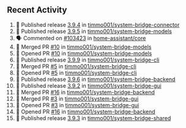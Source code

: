 ## Recent Activity

<!--START_SECTION:activity-->
1. 🚀 Published release [3.9.4](https://github.com/3.9.4) in [timmo001/system-bridge-connector](https://github.com/timmo001/system-bridge-connector)
2. 🚀 Published release [3.9.5](https://github.com/3.9.5) in [timmo001/system-bridge-models](https://github.com/timmo001/system-bridge-models)
3. 🗣 Commented on [#103423](https://github.com/home-assistant/core/issues/103423) in [home-assistant/core](https://github.com/home-assistant/core)
4. 🎉 Merged PR [#10](https://github.com/timmo001/system-bridge-models/pull/10) in [timmo001/system-bridge-models](https://github.com/timmo001/system-bridge-models)
5. 💪 Opened PR [#10](https://github.com/timmo001/system-bridge-models/pull/10) in [timmo001/system-bridge-models](https://github.com/timmo001/system-bridge-models)
6. 🚀 Published release [3.9.9](https://github.com/3.9.9) in [timmo001/system-bridge-cli](https://github.com/timmo001/system-bridge-cli)
7. 🎉 Merged PR [#5](https://github.com/timmo001/system-bridge-cli/pull/5) in [timmo001/system-bridge-cli](https://github.com/timmo001/system-bridge-cli)
8. 💪 Opened PR [#5](https://github.com/timmo001/system-bridge-cli/pull/5) in [timmo001/system-bridge-cli](https://github.com/timmo001/system-bridge-cli)
9. 🚀 Published release [3.9.6](https://github.com/3.9.6) in [timmo001/system-bridge-backend](https://github.com/timmo001/system-bridge-backend)
10. 🚀 Published release [3.9.2](https://github.com/3.9.2) in [timmo001/system-bridge-gui](https://github.com/timmo001/system-bridge-gui)
11. 🎉 Merged PR [#16](https://github.com/timmo001/system-bridge-backend/pull/16) in [timmo001/system-bridge-backend](https://github.com/timmo001/system-bridge-backend)
12. 🎉 Merged PR [#3](https://github.com/timmo001/system-bridge-gui/pull/3) in [timmo001/system-bridge-gui](https://github.com/timmo001/system-bridge-gui)
13. 💪 Opened PR [#3](https://github.com/timmo001/system-bridge-gui/pull/3) in [timmo001/system-bridge-gui](https://github.com/timmo001/system-bridge-gui)
14. 💪 Opened PR [#16](https://github.com/timmo001/system-bridge-backend/pull/16) in [timmo001/system-bridge-backend](https://github.com/timmo001/system-bridge-backend)
15. 🚀 Published release [3.9.3](https://github.com/3.9.3) in [timmo001/system-bridge-shared](https://github.com/timmo001/system-bridge-shared)
<!--END_SECTION:activity-->
